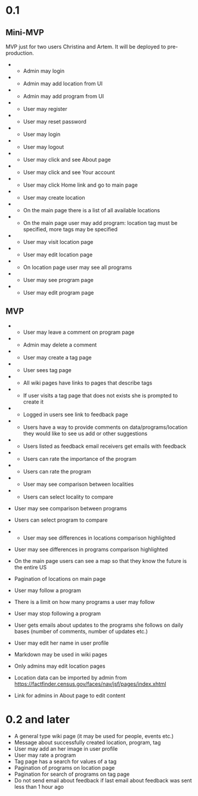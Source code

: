 # 0.1

## Mini-MVP

MVP just for two users Christina and Artem. It will be deployed to pre-production.

- + Admin may login
- + Admin may add location from UI
- + Admin may add program from UI
- + User may register
- + User may reset password
- + User may login
- + User may logout
- + User may click and see About page
- + User may click and see Your account
- + User may click Home link and go to main page
- + User may create location
- + On the main page there is a list of all available locations
- + On the main page user may add program: location tag must be specified, more tags may be specified
- + User may visit location page
- + User may edit location page
- + On location page user may see all programs
- + User may see program page
- + User may edit program page

## MVP

- + User may leave a comment on program page
- + Admin may delete a comment

- + User may create a tag page
- + User sees tag page
- + All wiki pages have links to pages that describe tags
- + If user visits a tag page that does not exists she is prompted to create it

- + Logged in users see link to feedback page
- + Users have a way to provide comments on data/programs/location they would like to see us add or other suggestions
- + Users listed as feedback email receivers get emails with feedback

- + Users can rate the importance of the program
- + Users can rate the program

- + User may see comparison between localities
- + Users can select locality to compare
- User may see comparison between programs
- Users can select program to compare
- + User may see differences in locations comparison highlighted
- User may see differences in programs comparison highlighted

- On the main page users can see a map so that they know the future is the entire US

- Pagination of locations on main page

- User may follow a program
- There is a limit on how many programs a user may follow
- User may stop following a program
- User gets emails about updates to the programs she follows on daily bases (number of comments, number of updates etc.)

- User may edit her name in user profile

- Markdown may be used in wiki pages

- Only admins may edit location pages
- Location data can be imported by admin from  https://factfinder.census.gov/faces/nav/jsf/pages/index.xhtml

- Link for admins in About page to edit content


# 0.2 and later

- A general type wiki page (it may be used for people, events etc.)
- Message about successfully created location, program, tag
- User may add an her image in user profile
- User may rate a program
- Tag page has a search for values of a tag
- Pagination of programs on location page
- Pagination for search of programs on tag page
- Do not send email about feedback if last email about feedback was sent less than 1 hour ago
